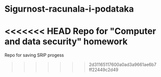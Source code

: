 # Sigurnost-racunala-i-podataka
<<<<<<< HEAD
Repo for "Computer and data security" homework
=======
Repo for saving SRIP progess
>>>>>>> 2d31165117600a0ad3a9661ae6b7ff22449c2d49
